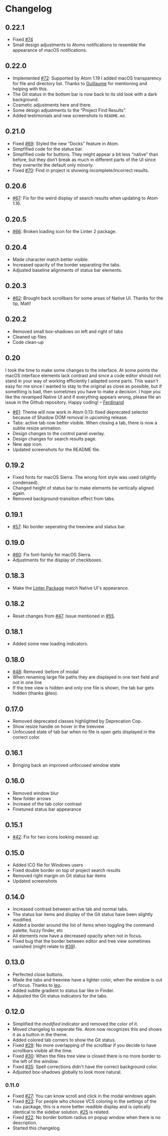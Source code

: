 # Changelog

## 0.22.1

- Fixed [#74](https://github.com/fv0/native-ui/issues/74)
- Small design adjustments to Atoms notifications to resemble the appearance of macOS notifications.

## 0.22.0

- Implemented [#72](https://github.com/fv0/native-ui/issues/72): Supported by Atom 1.19 I added macOS transparency for file and directory list. Thanks to [Guillaume](https://github.com/the0neyouseek) for mentioning and helping with this.
- The Git status in the bottom bar is now back to its old look with a dark background.
- Cosmetic adjustments here and there.
- Some design adjustments to the “Project Find Results”.
- Added testimonials and new screenshots to `README.md`.

## 0.21.0

- Fixed [#69](https://github.com/fv0/native-ui/issues/69): Styled the new “Docks” feature in Atom.
- Simpfified code for the status bar.
- Simpfified code for buttons. They might appear a bit less “native” than before, but they don’t break as much in different parts of the UI since they overwrite the default only minorly.
- Fixed [#70](https://github.com/fv0/native-ui/issues/70): Find in project is showing incomplete/incorrect results.

## 0.20.6

- [#67](https://github.com/fv0/native-ui/issues/67): Fix for the weird display of search results when updating to Atom 1.16.

## 0.20.5

- [#66](https://github.com/fv0/native-ui/issues/66): Broken loading icon for the Linter 2 package.

## 0.20.4

- Made character match better visible.
- Increased opacity of the border separating the tabs.
- Adjusted baseline alignments of status bar elements.

## 0.20.3

- [#62](https://github.com/fv0/native-ui/issues/62): Brought back scrollbars for some areas of Native UI. Thanks for the tip, Matt!

## 0.20.2

- Removed small box-shadows on left and right of tabs
- Cleaned up files
- Code clean-up

## 0.20

I took the time to make some changes to the interface. At some points the macOS interface elements lack contrast and since a code editor should not stand in your way of working efficiently I adapted some parts. This wasn't easy for me since I wanted to stay to the original as close as possible, but if something is bad, then sometimes you have to make a decision. I hope you like the revamped Native UI and if everything appears wrong, please file an issue in the Github repository. Happy coding! – [Ferdinand](https://twitter.com/ferdinandvogler)

- [#61](https://github.com/fv0/native-ui/issues/61): Theme will now work in Atom 0.13: fixed deprecated selector because of Shadow DOM removal in upcoming release.
- Tabs: active tab now better visible. When closing a tab, there is now a subtle resize animation.
- Design changes to the control panel overlay.
- Design changes for search results page.
- New app icon.
- Updated screenshots for the README file.

## 0.19.2

- Fixed fonts for macOS Sierra. The wrong font style was used (slightly condensed).
- Changed height of status bar to make elements be vertically aligned again.
- Removed background-transition effect from tabs.

## 0.19.1

- [#57](https://github.com/fv0/native-ui/issues/57): No border seperating the treeview and status bar.

## 0.19.0

- [#60](https://github.com/fv0/native-ui/issues/60): Fix font-family for macOS Sierra.
- Adjustments for the display of checkboxes.

## 0.18.3

- Make the [Linter Package](https://atom.io/packages/linter) match Native UI's appearance.

## 0.18.2

- Reset changes from [#47](https://github.com/fv0/native-ui/issues/42). Issue mentioned in [#55](https://github.com/fv0/native-ui/issues/42).

## 0.18.1

- Added some new loading indicators.

## 0.18.0

- [#48](https://github.com/fv0/native-ui/issues/42): Removed :before of modal
- When renaming large file paths they are displayed in one text field and not in one line
- If the tree view is hidden and only one file is shown, the tab bar gets hidden (thanks @leo).

## 0.17.0

- Removed deprecated classes highlighted by Deprecation Cop.
- Show resize handle on hover in the treeview
- Unfocused state of tab bar when no file is open gets displayed in the correct color.

## 0.16.1

- Bringing back an improved unfocused window state

## 0.16.0

- Removed window blur
- New folder arrows
- Increase of the tab color contrast
- Finetuned status bar appearance

## 0.15.1

- [#42](https://github.com/fv0/native-ui/issues/42): Fix for two icons looking messed up.

## 0.15.0

- Added ICO file for Windows users
- Fixed double border on top of project search results
- Removed right margin on Git status bar items
- Updated screenshots

## 0.14.0

- Increased contrast between active tab and normal tabs.
- The status bar items and display of the Git status have been slightly modified.
- Added a border around the list of items when toggling the command palette, fuzzy finder, etc
- All elements now have a decreased opacity when not in focus.
- Fixed bug that the border between editor and tree view sometimes vanished (might relate to [#39](https://github.com/fv0/native-ui/issues/39)).

## 0.13.0

- Perfected close buttons.
- Made the tabs and treeview have a lighter color, when the window is out of focus. Thanks to [leo](https://github.com/leo).
- Added subtle gradient to status bar like in Finder.
- Adjusted the Git status indicators for the tabs.

## 0.12.0

- Simplified the _modified_ indicator and removed the color of it.
- Moved changelog to seperate file. Atom now recognizes this and shows it as a button in the theme.
- Added colored tab corners to show the Git status.
- Fixed [#29](https://github.com/fv0/native-ui/issues/29): No more overlapping of the scrollbar if you decide to have scrollbars visible all the time.
- Fixed [#30](https://github.com/fv0/native-ui/issues/30): When the files tree view is closed there is no more border to the left of the window.
- Fixed [#35](https://github.com/fv0/native-ui/pull/35): Spell corrections didn't have the correct background color.
- Adjusted box-shadows globally to look more natural.

### 0.11.0

- Fixed [#27](https://github.com/fv0/native-ui/issues/27): You can know scroll and click in the modal windows again.
- Fixed [#23](https://github.com/fv0/native-ui/issues/23): For people who choose VCS coloring in the settings of the `tabs` package, this is a more better readible display and is optically identical to the sidebar solution. [#25](https://github.com/fv0/native-ui/issues/25) is related.
- Fixed [#22](https://github.com/fv0/native-ui/issues/22): No border bottom radius on popup window when there is no description.
- Started this changelog.
